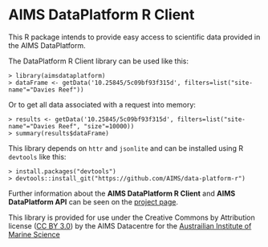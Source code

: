 
AIMS DataPlatform R Client
==========================

This R package intends to provide easy access to scientific data provided in the AIMS DataPlatform.

The DataPlatform R Client library can be used like this:

```
> library(aimsdataplatform)
> dataFrame <- getData('10.25845/5c09bf93f315d', filters=list("site-name"="Davies Reef"))

```
Or to get all data associated with a request into memory:

```
> results <- getData('10.25845/5c09bf93f315d', filters=list("site-name"="Davies Reef", "size"=10000))
> summary(results$dataFrame)

```

This library depends on `httr` and `jsonlite` and can be installed using R `devtools` like this:

```
> install.packages("devtools")
> devtools::install_git("https://github.com/AIMS/data-platform-r")

```

Further information about the __AIMS DataPlatform R Client__ and __AIMS DataPlatform API__ can be seen on the [project page](https://aims.github.io/data-platform-r).

This library is provided for use under the Creative Commons by Attribution license ([CC BY 3.0](https://creativecommons.org/licenses/by/3.0/au/legalcode)) by the AIMS Datacentre for the [Austrailian Institute of Marine Science](https://www.aims.gov.au)

